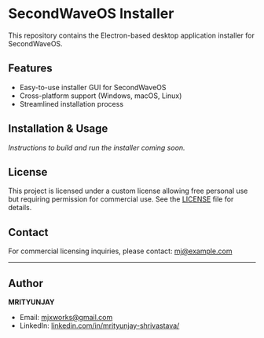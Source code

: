 # SecondWaveOS Installer

This repository contains the Electron-based desktop application installer for SecondWaveOS.

## Features

- Easy-to-use installer GUI for SecondWaveOS
- Cross-platform support (Windows, macOS, Linux)
- Streamlined installation process

## Installation & Usage

*Instructions to build and run the installer coming soon.*

## License

This project is licensed under a custom license allowing free personal use but requiring permission for commercial use. See the [LICENSE](./LICENSE) file for details.

## Contact

For commercial licensing inquiries, please contact: mj@example.com

---

## Author

**MRITYUNJAY**

- Email: [mjxworks@gmail.com](mailto:mjxworks@gmail.com)  
- LinkedIn: [linkedin.com/in/mrityunjay-shrivastava/](https://www.linkedin.com/in/mrityunjay-shrivastava/)
